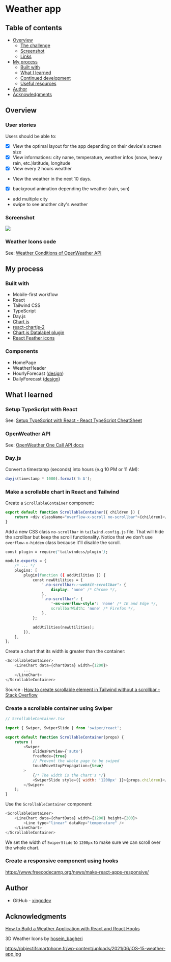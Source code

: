 # Weather app

## Table of contents

- [Overview](#overview)
  - [The challenge](#user-stories)
  - [Screenshot](#screenshot)
  - [Links](#links)
- [My process](#my-process)
  - [Built with](#built-with)
  - [What I learned](#what-i-learned)
  - [Continued development](#continued-development)
  - [Useful resources](#useful-resources)
- [Author](#author)
- [Acknowledgments](#acknowledgments)

## Overview

### User stories

Users should be able to:

- [x] View the optimal layout for the app depending on their device's screen size
- [x] View informations: city name, temperature, weather infos (snow, heavy rain, etc.)latitude, longitude
- [x] View every 2 hours weather
- View the weather in the next 10 days.
- [x] backgroud animation depending the weather (rain, sun)
- add multiple city
- swipe to see another city's weather

### Screenshot

![](./screenshot.jpg)

### Weather Icons code

See: [Weather Conditions of OpenWeather API](https://openweathermap.org/weather-conditions)

## My process

### Built with

- Mobile-first workflow
- React
- Tailwind CSS
- TypeScript
- Day.js
- [Chart.js](https://www.chartjs.org/)
- [react-chartjs-2](https://github.com/reactchartjs/react-chartjs-2)
- [Chart.js Datalabel plugin](https://chartjs-plugin-datalabels.netlify.app/)
- [React Feather icons](https://github.com/feathericons/react-feather)

### Components

- HomePage
- WeatherHeader
- HourlyForecast ([design](https://dribbble.com/shots/11474539-Weather-App))
- DailyForecast ([design](https://dribbble.com/shots/11474539-Weather-App))

## What I learned

### Setup TypeScript with React

See: [Setup TypeScript with React - React TypeScript CheatSheet](https://react-typescript-cheatsheet.netlify.app/docs/basic/setup)

### OpenWeather API

See: [OpenWeather One Call API docs](https://openweathermap.org/api/one-call-api)

### Day.js

Convert a timestamp (seconds) into hours (e.g 10 PM or 11 AM):

```javascript
dayjs(timestamp * 1000).format('h A');
```

### Make a scrollable chart in React and Tailwind

Create a `ScrollableContainer` component:

```javascript
export default function ScrollableContainer({ children }) {
	return <div className="overflow-x-scroll no-scrollbar">{children}</div>;
}
```

Add a new CSS class `no-scrollbar` in `tailwind.config.js` file. That will hide the scrollbar but keep the scroll functionality.
Notice that we don't use `overflow-x-hidden` class because it'll disable the scroll.

```css
const plugin = require('tailwindcss/plugin');

module.exports = {
	/* ... */
	plugins: [
		plugin(function ({ addUtilities }) {
			const newUtilities = {
				'.no-scrollbar::-webkit-scrollbar': {
					display: 'none' /* Chrome */,
				},
				'.no-scrollbar': {
					'-ms-overflow-style': 'none' /* IE and Edge */,
					scrollbarWidth: 'none' /* Firefox */,
				},
			};

			addUtilities(newUtilities);
		}),
	],
};
```

Create a chart that its width is greater than the container:

```javascript
<ScrollableContainer>
	<LineChart data={chartData} width={1200}>
		...
	</LineChart>
</ScrollableContainer>
```

Source : [How to create scrollable element in Tailwind without a scrollbar - Stack Overflow](https://stackoverflow.com/a/66436651)

### Create a scrollable container using Swiper

```javascript
// ScrollableContainer.tsx

import { Swiper, SwiperSlide } from 'swiper/react';

export default function ScrollableContainer(props) {
	return (
		<Swiper
			slidesPerView={'auto'}
			freeMode={true}
			// Prevent the whole page to be swiped
			touchMoveStopPropagation={true}
		>
			{/* The width is the chart's */}
			<SwiperSlide style={{ width: '1200px' }}>{props.children}</SwiperSlide>
		</Swiper>
	);
}
```

Use the `ScrollableContainer` component:

```javascript
<ScrollableContainer>
	<LineChart data={chartData} width={1200} height={200}>
		<Line type="linear" dataKey="temperature" />
	</LineChart>
</ScrollableContainer>
```

We set the width of `SwiperSlide` to `1200px` to make sure we can scroll over the whole chart.

### Create a responsive component using hooks

https://www.freecodecamp.org/news/make-react-apps-responsive/

## Author

- GitHub - [xingcdev](https://github.com/xingcdev)

## Acknowledgments

[How to Build a Weather Application with React and React Hooks](https://www.freecodecamp.org/news/learn-react-by-building-a-weather-app/)

3D Weather Icons by [hosein_bagheri](https://ui8.net/hosein_bagheri/products/3d-weather-icons40)

https://objectifsmartphone.fr/wp-content/uploads/2021/06/iOS-15-weather-app.jpg
